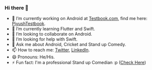 ### Hi there 👋

- 🔭 I’m currently working on Android at [Testbook.com](https://testbook.com/), find me here: [PiyushTestbook](https://github.com/PiyushTestbook).
- 🌱 I’m currently learning Flutter and Swift.
- 👯 I’m looking to collaborate on Android.
- 🤔 I’m looking for help with Swift.
- 💬 Ask me about Android, Cricket and Stand up Comedy.
- 📫 How to reach me: [Twitter](https://twitter.com/OnlyMaheswari), [LinkedIn](https://www.linkedin.com/in/piyush-maheswari-835424138/). 
- 😄 Pronouns: He/His.
- ⚡ Fun fact: I'm a professional Stand up Comedian :p ([Check Here](https://www.instagram.com/onlymaheswari/?hl=en))
